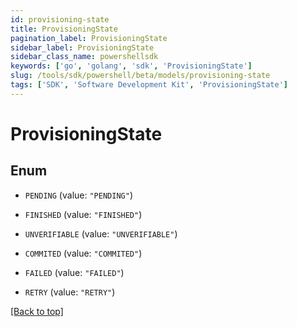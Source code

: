 ```yaml
---
id: provisioning-state
title: ProvisioningState
pagination_label: ProvisioningState
sidebar_label: ProvisioningState
sidebar_class_name: powershellsdk
keywords: ['go', 'golang', 'sdk', 'ProvisioningState'] 
slug: /tools/sdk/powershell/beta/models/provisioning-state
tags: ['SDK', 'Software Development Kit', 'ProvisioningState']
---
```



# ProvisioningState

## Enum


* `PENDING` (value: `"PENDING"`)

* `FINISHED` (value: `"FINISHED"`)

* `UNVERIFIABLE` (value: `"UNVERIFIABLE"`)

* `COMMITED` (value: `"COMMITED"`)

* `FAILED` (value: `"FAILED"`)

* `RETRY` (value: `"RETRY"`)


[[Back to top]](#) 

